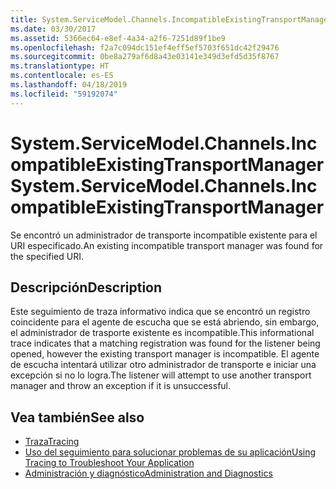 ```yaml
---
title: System.ServiceModel.Channels.IncompatibleExistingTransportManager
ms.date: 03/30/2017
ms.assetid: 5366ec64-e8ef-4a34-a2f6-7251d89f1be9
ms.openlocfilehash: f2a7c094dc151ef4eff5ef5703f651dc42f29476
ms.sourcegitcommit: 0be8a279af6d8a43e03141e349d3efd5d35f8767
ms.translationtype: HT
ms.contentlocale: es-ES
ms.lasthandoff: 04/18/2019
ms.locfileid: "59192074"
---
```

# <a name="systemservicemodelchannelsincompatibleexistingtransportmanager"></a><span data-ttu-id="8a73b-102">System.ServiceModel.Channels.IncompatibleExistingTransportManager</span><span class="sxs-lookup"><span data-stu-id="8a73b-102">System.ServiceModel.Channels.IncompatibleExistingTransportManager</span></span>
<span data-ttu-id="8a73b-103">Se encontró un administrador de transporte incompatible existente para el URI especificado.</span><span class="sxs-lookup"><span data-stu-id="8a73b-103">An existing incompatible transport manager was found for the specified URI.</span></span>  
  
## <a name="description"></a><span data-ttu-id="8a73b-104">Descripción</span><span class="sxs-lookup"><span data-stu-id="8a73b-104">Description</span></span>  
 <span data-ttu-id="8a73b-105">Este seguimiento de traza informativo indica que se encontró un registro coincidente para el agente de escucha que se está abriendo, sin embargo, el administrador de trasporte existente es incompatible.</span><span class="sxs-lookup"><span data-stu-id="8a73b-105">This informational trace indicates that a matching registration was found for the listener being opened, however the existing transport manager is incompatible.</span></span> <span data-ttu-id="8a73b-106">El agente de escucha intentará utilizar otro administrador de transporte e iniciar una excepción si no lo logra.</span><span class="sxs-lookup"><span data-stu-id="8a73b-106">The listener will attempt to use another transport manager and throw an exception if it is unsuccessful.</span></span>  
  
## <a name="see-also"></a><span data-ttu-id="8a73b-107">Vea también</span><span class="sxs-lookup"><span data-stu-id="8a73b-107">See also</span></span>

- [<span data-ttu-id="8a73b-108">Traza</span><span class="sxs-lookup"><span data-stu-id="8a73b-108">Tracing</span></span>](../../../../../docs/framework/wcf/diagnostics/tracing/index.md)
- [<span data-ttu-id="8a73b-109">Uso del seguimiento para solucionar problemas de su aplicación</span><span class="sxs-lookup"><span data-stu-id="8a73b-109">Using Tracing to Troubleshoot Your Application</span></span>](../../../../../docs/framework/wcf/diagnostics/tracing/using-tracing-to-troubleshoot-your-application.md)
- [<span data-ttu-id="8a73b-110">Administración y diagnóstico</span><span class="sxs-lookup"><span data-stu-id="8a73b-110">Administration and Diagnostics</span></span>](../../../../../docs/framework/wcf/diagnostics/index.md)
